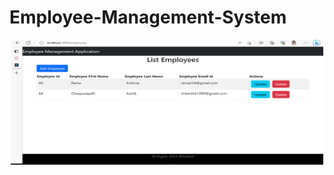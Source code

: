 # Employee-Management-System

<p align="center">
  <a href="" rel="noopener">
 <img width=500px height=200px src="image1.png" alt="Project page"></a>
</p>

